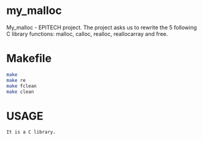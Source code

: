 # my_malloc
My_malloc - EPITECH project. The project asks us to rewrite the 5 following C library functions: malloc, calloc, realloc, reallocarray and free.

# Makefile
```bash
make
make re
make fclean
make clean
```

# USAGE
```bash
It is a C library.
```